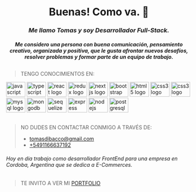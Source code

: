 **<h1 align="center">Buenas! Como va. 🧉</h1>**


*<h3 align="center">Me llamo Tomas y soy Desarrollador Full-Stack.</h3>*
*<h4 align="center">Me considero una persona con buena comunicación, pensamiento creativo, organizada y positiva, que le gusta afrontar nuevos desafíos, resolver problemas y formar parte de un equipo de trabajo.</h4>*

##
 
>  TENGO CONOCIMIENTOS EN:
<div align="left">
    <img src="https://cdn.jsdelivr.net/gh/devicons/devicon/icons/javascript/javascript-original.svg" height="40" width="52" alt="javascript logo"  />
    <img src="https://cdn.jsdelivr.net/gh/devicons/devicon/icons/typescript/typescript-original.svg" height="40" width="52" alt="typescript logo"  />
    <img src="https://cdn.jsdelivr.net/gh/devicons/devicon/icons/react/react-original.svg" height="40" width="52" alt="react logo"  />
    <img src="https://cdn.jsdelivr.net/gh/devicons/devicon/icons/redux/redux-original.svg" height="40" width="52" alt="redux logo"  />
    <img src="https://cdn.jsdelivr.net/gh/devicons/devicon/icons/nextjs/nextjs-original.svg" height="40" width="52" alt="nextjs logo"  />
    <img src="https://cdn.jsdelivr.net/gh/devicons/devicon/icons/bootstrap/bootstrap-original.svg" height="40" width="52" alt="bootstrap logo"  />
    <img src="https://cdn.jsdelivr.net/gh/devicons/devicon/icons/html5/html5-original.svg" height="40" width="52" alt="html5 logo"  />
    <img src="https://cdn.jsdelivr.net/gh/devicons/devicon/icons/css3/css3-original.svg" height="40" width="52" alt="css3 logo"  />
    <img src="https://cdn.jsdelivr.net/gh/devicons/devicon/icons/sass/sass-original.svg" height="40" width="52" alt="css3 logo"  />
    <img src="https://cdn.jsdelivr.net/gh/devicons/devicon/icons/mysql/mysql-original.svg" height="40" width="52" alt="mysql logo"  />
    <img src="https://cdn.jsdelivr.net/gh/devicons/devicon/icons/mongodb/mongodb-original.svg" height="40" width="52" alt="mongodb logo"  />
    <img src="https://cdn.jsdelivr.net/gh/devicons/devicon/icons/sequelize/sequelize-original.svg" height="40" width="52" alt="sequelize logo"  />
    <img src="https://cdn.jsdelivr.net/gh/devicons/devicon/icons/express/express-original.svg" height="40" width="52" alt="express logo"  /> 
    <img src="https://cdn.jsdelivr.net/gh/devicons/devicon/icons/nodejs/nodejs-original.svg" height="40" width="52" alt="nodejs logo"  />
    <img src="https://cdn.jsdelivr.net/gh/devicons/devicon/icons/postgresql/postgresql-original.svg" height="40" width="52" alt="postgresql logo"  />
</div>

##

>  NO DUDES EN CONTACTAR CONMIGO A TRAVÉS DE:
>
>  +   [tomasdibacco@gmail.com](mailto:tomasdibacco@gmail.com)
>  +   [+5491166637192](https://wa.me/5491166637192)

###### *Hoy en dia trabajo como desarrollador FrontEnd para una empresa en Cordoba, Argentina que se dedica a E-Commerces.*
 
##

>  TE INVITO A VER MI [PORTFOLIO](https://tomas-di-bacco.vercel.app/)

<!-- 1. 

##

</br>

2. <h2 align="center">PROYECTOS</h2>
3. 
4. </br>
5. 
6. >  ### 🔨 Front-End Developer - [STRONGWOOD](https://www.strongwood.com.ar/) 
7. 
8. <details>
9. <summary>Ver detalles</summary>
10.  
11. </br>
12. 
13. <a href="https://www.strongwood.com.ar/" rel="noopener noreferrer" target="_blank">
14.    <img align="right" width="315" height="145" src="https://github.com/Tdibacco17/StrongWood-v2/blob/main/captura-strongwood.png">
15. </a>
16. 
17. >  ##### STRONGWOOD
18. >  
19. >  *Es una aplicación para un cliente, la cual consiste en mostrar sus trabajos y productos, junto con un formulario de contacto para generar ventas.*
20. >
21. > +  **Desarrollo FrontEnd de pagina web(SPA) de muebles con Typescript, Node.Js, React y Sass en Next.Js.**
22. > +  **Me encargo de la creación de cada aspecto de la página, desde el diseño hasta la experiencia de usuario, incluyendo la arquitectura del proyecto.**
23. > +  **Reuniones con el cliente para llevar a cabo el desarrollo y mostrar avances, buscando cumplir con sus expectativas y funcionalidades.**
24. 
25. ---
26. 
27. </details>
28. 
29. </br>
30. 
31. >  ### 🐶 [Academic] Full-Stack Developer - [THE DOG API](https://github.com/Tdibacco17/App-Proyecto-Individual-) 
32. 
33. <details>
34. <summary>Ver detalles</summary>
35.  
36. </br>
37. 
38. <a href="https://github.com/Tdibacco17/App-Proyecto-Individual-" rel="noopener noreferrer" target="_blank">
39.    <img align="right" width="315" height="145" src="https://github.com/Tdibacco17/App-Proyecto-Individual-/blob/main/Imagenes/apiDog.jpg">
40. </a>
41. 
42. >  ##### Proyecto individual
43. > 
44. >  *Es una aplicación de página única, basada en una api de perros "The Dog API" con el fin de aplicar los conocimientos aprendidos en el Bootcamp realizando diferentes funcionalidades.*
45. >  
46. >  +  **Desarrollo del BackEnd con Javascript, consumiendo datos desde una API, manejo de sistema CRUD y modelado de la base de datos con Node.Js y PostgreSQL.**
47. >  +  **Desarrollo del FrontEnd con Javascript, modelado y creación de componentes responsive en React utilizando Redux.**
48. 
49. ---
50.  
51. </details>
52. 
53. 
54. </br>
55. 
56. >  ### 🖥️ [Academic] Back-End Developer - [GAMEHUB E-Commerce](https://github.com/Tdibacco17/App-Proyecto-Grupal-)
57. 
58. <details>
59. <summary>Ver detalles</summary>
60.  
61. </br>
62. 
63. <a href="https://github.com/Tdibacco17/App-Proyecto-Grupal-" rel="noopener noreferrer" target="_blank">
64.    <img align="right" width="315" height="145" src="https://github.com/Tdibacco17/App-Proyecto-Grupal-/blob/main/Imagenes/gamehub.jpg">
65. </a>
66. 
67. >  ##### Proyecto grupal
68. >
69. >  *Es una aplicación web que ha sido pensada para la compra y venta de productos de computación.
70. Cuenta con Carrito de compras, custom PC builder, wishlist, filtrado y paginado de productos, implementación de mercado pago, registro de usuarios y distintos roles para su navegación, "User" para la compra de productos, "Admin" para llevar un control de las ventas, stock y usuarios. Y "Owner" como dueño de la misma.*
71. > 
72. > +  **Desarrollo del BackEnd con Javascript, metodología de trabajo tipo scrum. Modelado de la base de datos con Node.Js y Mongoose, manejo de sistema CRUD y seguridad de datos con deploy en MongoDB.**
73. > +  **Desarrollo del FrontEnd con Javascript, metodologia de trabajo tipo scrum. Creación de componentes en React.**
74. 
75. ---
76. 
77. </details>
78. 
79. </br>
80. 
81. >  ### 🧪 Full-Stack Developer - [RICK Y MORTY](https://github.com/Tdibacco17/Rick-y-Morty)
82. 
83. <details>
84. <summary>Ver detalles</summary>
85.  
86. </br>
87. 
88. <a href="https://github.com/Tdibacco17/Rick-y-Morty" rel="noopener noreferrer" target="_blank">
89.    <img align="right" width="315" height="145" src="https://github.com/Tdibacco17/Rick-y-Morty/blob/main/Imagenes/rickYmorty.jpg">
90. </a>
91. 
92. >  ##### Proyecto individual
93. >  
94. >  *Es una aplicación de página única, basada en la api de rick y morty "The Rick and Morty API" con el fin de repasar los conocimientos aprendidos en el Bootcamp realizando diferentes funcionalidades.*
95. >
96. > +  **Desarrollo del BackEnd con Javascript, consumiendo datos desde una API, manejo de sistema CRUD y modelado de la base de datos con Node.Js y PostgreSQL.**
97. > +  **Desarrollo del FrontEnd con Javascript, modelado y creación de componentes responsive en React utilizando Redux.**
98. 
99. ---
100. 
101. </details> -->
